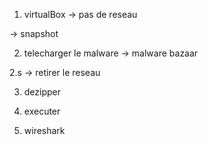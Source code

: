 
1. virtualBox -> pas de reseau

-> snapshot

2. telecharger le malware -> malware bazaar

2.s -> retirer le reseau

3. dezipper

4. executer

5. wireshark




